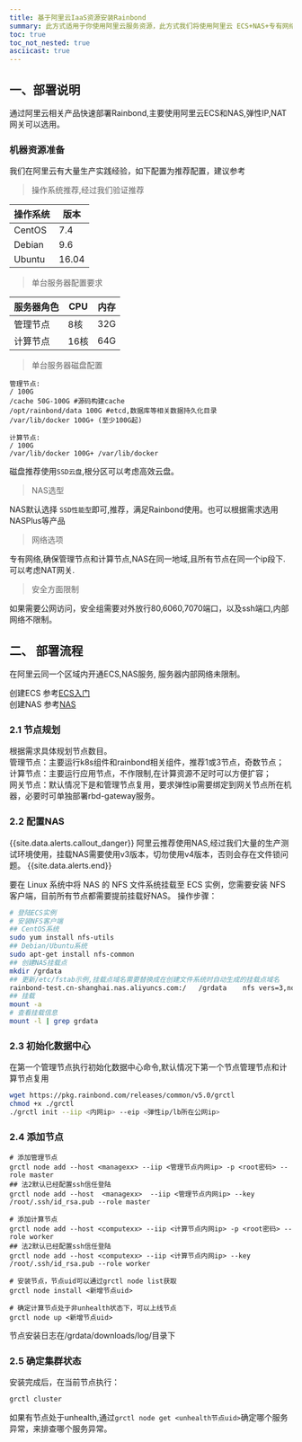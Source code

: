 ```yaml
---
title: 基于阿里云IaaS资源安装Rainbond
summary: 此方式适用于你使用阿里云服务资源，此方式我们将使用阿里云 ECS+NAS+专有网络(弹性IP)等资源。
toc: true
toc_not_nested: true
asciicast: true
---
```


<div id="toc"></div>

## 一、部署说明

通过阿里云相关产品快速部署Rainbond,主要使用阿里云ECS和NAS,弹性IP,NAT网关可以选用。

### 机器资源准备

我们在阿里云有大量生产实践经验，如下配置为推荐配置，建议参考

> 操作系统推荐,经过我们验证推荐

|操作系统|版本|
|--|--|
|CentOS|7.4|
|Debian|9.6|
|Ubuntu|16.04|

> 单台服务器配置要求

|服务器角色|CPU|内存|            
|------|-----|-----|
|管理节点| 8核|32G|
|计算节点| 16核|64G|

> 单台服务器磁盘配置

```
管理节点:
/ 100G
/cache 50G-100G #源码构建cache
/opt/rainbond/data 100G #etcd,数据库等相关数据持久化目录
/var/lib/docker 100G+ (至少100G起)

计算节点:
/ 100G
/var/lib/docker 100G+ /var/lib/docker
```

磁盘推荐使用`SSD云盘`,根分区可以考虑高效云盘。

> NAS选型

NAS默认选择 `SSD性能型`即可,推荐，满足Rainbond使用。也可以根据需求选用NASPlus等产品

> 网络选项

专有网络,确保管理节点和计算节点,NAS在同一地域,且所有节点在同一个ip段下.可以考虑NAT网关.

> 安全方面限制

如果需要公网访问，安全组需要对外放行80,6060,7070端口，以及ssh端口,内部网络不限制。

## 二、 部署流程

在阿里云同一个区域内开通ECS,NAS服务, 服务器内部网络未限制。

创建ECS 参考[ECS入门](https://help.aliyun.com/document_detail/58282.html?spm=a2c4g.11186623.6.611.3a183002dRnSqd)  
创建NAS 参考[NAS](https://help.aliyun.com/document_detail/27526.html?spm=a2c4g.11186623.3.2.53a67a66p9mopj)  

### 2.1 节点规划

根据需求具体规划节点数目。  
管理节点：主要运行k8s组件和rainbond相关组件，推荐1或3节点，奇数节点；  
计算节点：主要运行应用节点，不作限制,在计算资源不足时可以方便扩容；  
网关节点：默认情况下是和管理节点复用，要求弹性ip需要绑定到网关节点所在机器，必要时可单独部署rbd-gateway服务。  

### 2.2 配置NAS

{{site.data.alerts.callout_danger}}
阿里云推荐使用NAS,经过我们大量的生产测试环境使用，挂载NAS需要使用v3版本，切勿使用v4版本，否则会存在文件锁问题。
{{site.data.alerts.end}}

要在 Linux 系统中将 NAS 的 NFS 文件系统挂载至 ECS 实例，您需要安装 NFS 客户端，目前所有节点都需要提前挂载好NAS。
操作步骤：

```bash
# 登陆ECS实例
# 安装NFS客户端
## CentOS系统
sudo yum install nfs-utils
## Debian/Ubuntu系统
sudo apt-get install nfs-common
## 创建NAS挂载点
mkdir /grdata
## 更新/etc/fstab示例,挂载点域名需要替换成在创建文件系统时自动生成的挂载点域名
rainbond-test.cn-shanghai.nas.aliyuncs.com:/   /grdata    nfs vers=3,nolock,noatime   0 0
## 挂载
mount -a
# 查看挂载信息
mount -l | grep grdata
```

### 2.3 初始化数据中心

在第一个管理节点执行初始化数据中心命令,默认情况下第一个节点管理节点和计算节点复用

```bash
wget https://pkg.rainbond.com/releases/common/v5.0/grctl
chmod +x ./grctl
./grctl init --iip <内网ip> --eip <弹性ip/lb所在公网ip>
```

### 2.4 添加节点

```
# 添加管理节点
grctl node add --host <managexx> --iip <管理节点内网ip> -p <root密码> --role master 
## 法2默认已经配置ssh信任登陆
grctl node add --host  <managexx>  --iip <管理节点内网ip> --key /root/.ssh/id_rsa.pub --role master

# 添加计算节点
grctl node add --host <computexx> --iip <计算节点内网ip> -p <root密码> --role worker
## 法2默认已经配置ssh信任登陆
grctl node add --host <computexx> --iip <计算节点内网ip> --key /root/.ssh/id_rsa.pub --role worker

# 安装节点，节点uid可以通过grctl node list获取
grctl node install <新增节点uid> 

# 确定计算节点处于非unhealth状态下，可以上线节点
grctl node up <新增节点uid>
```

节点安装日志在/grdata/downloads/log/目录下

### 2.5 确定集群状态

安装完成后，在当前节点执行：

```bash
grctl cluster
```
如果有节点处于unhealth,通过`grctl node get <unhealth节点uid>`确定哪个服务异常，来排查哪个服务异常。